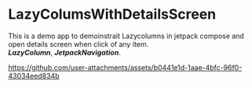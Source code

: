 # LazyColumsWithDetailsScreen

This is a demo app to demoinstrait Lazycolumns in jetpack compose and open details screen when click of any item.<br>
***LazyColumn***, ***JetpackNavigation***.

https://github.com/user-attachments/assets/b0441e1d-1aae-4bfc-96f0-43034eed834b

